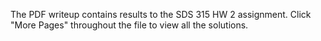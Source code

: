 The PDF writeup contains results to the SDS 315 HW 2 assignment. Click "More Pages" throughout the file to view all the solutions. 
